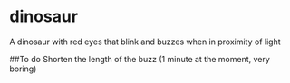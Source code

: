 # dinosaur
A dinosaur with red eyes that blink and buzzes when in proximity of light

##To do
Shorten the length of the buzz (1 minute at the moment, very boring)


